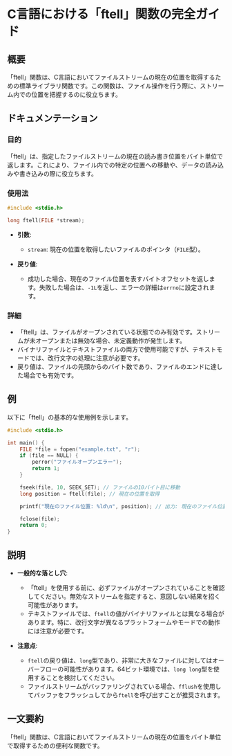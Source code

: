 <!--
Meta Description: # C言語における「ftell」関数の完全ガイド ## 概要 「ftell」関数は、C言語においてファイルストリームの現在の位置を取得するための標準ライブラリ関数です。この関数は、ファイル操作を行う際に、ストリーム内での位置を把握するのに役立ちます。 ## ドキュメンテーション ### 目的 「ft...
Meta Keywords: ftell, file, long, 関数は, include
-->

# C言語における「ftell」関数の完全ガイド

## 概要
「ftell」関数は、C言語においてファイルストリームの現在の位置を取得するための標準ライブラリ関数です。この関数は、ファイル操作を行う際に、ストリーム内での位置を把握するのに役立ちます。

## ドキュメンテーション
### 目的
「ftell」は、指定したファイルストリームの現在の読み書き位置をバイト単位で返します。これにより、ファイル内での特定の位置への移動や、データの読み込みや書き込みの際に役立ちます。

### 使用法
```c
#include <stdio.h>

long ftell(FILE *stream);
```

- **引数**: 
  - `stream`: 現在の位置を取得したいファイルのポインタ（`FILE`型）。
  
- **戻り値**: 
  - 成功した場合、現在のファイル位置を表すバイトオフセットを返します。失敗した場合は、`-1L`を返し、エラーの詳細は`errno`に設定されます。

### 詳細
- 「ftell」は、ファイルがオープンされている状態でのみ有効です。ストリームが未オープンまたは無効な場合、未定義動作が発生します。
- バイナリファイルとテキストファイルの両方で使用可能ですが、テキストモードでは、改行文字の処理に注意が必要です。
- 戻り値は、ファイルの先頭からのバイト数であり、ファイルのエンドに達した場合でも有効です。

## 例
以下に「ftell」の基本的な使用例を示します。

```c
#include <stdio.h>

int main() {
    FILE *file = fopen("example.txt", "r");
    if (file == NULL) {
        perror("ファイルオープンエラー");
        return 1;
    }

    fseek(file, 10, SEEK_SET); // ファイルの10バイト目に移動
    long position = ftell(file); // 現在の位置を取得

    printf("現在のファイル位置: %ld\n", position); // 出力: 現在のファイル位置: 10

    fclose(file);
    return 0;
}
```

## 説明
- **一般的な落とし穴**: 
  - 「ftell」を使用する前に、必ずファイルがオープンされていることを確認してください。無効なストリームを指定すると、意図しない結果を招く可能性があります。
  - テキストファイルでは、`ftell`の値がバイナリファイルとは異なる場合があります。特に、改行文字が異なるプラットフォームやモードでの動作には注意が必要です。

- **注意点**: 
  - `ftell`の戻り値は、`long`型であり、非常に大きなファイルに対してはオーバーフローの可能性があります。64ビット環境では、`long long`型を使用することを検討してください。
  - ファイルストリームがバッファリングされている場合、`fflush`を使用してバッファをフラッシュしてから`ftell`を呼び出すことが推奨されます。

## 一文要約
「ftell」関数は、C言語においてファイルストリームの現在の位置をバイト単位で取得するための便利な関数です。